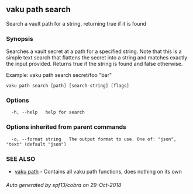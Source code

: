 ## vaku path search

Search a vault path for a string, returning true if it is found

### Synopsis

Searches a vault secret at a path for a specified string. Note that this is a simple text search that
flattens the secret into a string and matches exactly the input provided. Returns true if the string is found and false
otherwise.

Example:
  vaku path search secret/foo "bar"

```
vaku path search [path] [search-string] [flags]
```

### Options

```
  -h, --help   help for search
```

### Options inherited from parent commands

```
  -o, --format string   The output format to use. One of: "json", "text" (default "json")
```

### SEE ALSO

* [vaku path](vaku_path.md)	 - Contains all vaku path functions, does nothing on its own

###### Auto generated by spf13/cobra on 29-Oct-2018
